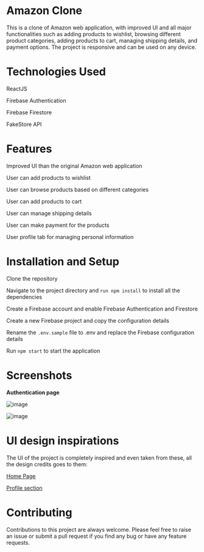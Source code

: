# Amazon Clone


This is a clone of Amazon web application, with improved UI and all major functionalities such as adding products to wishlist, browsing different product categories, adding products to cart, managing shipping details, and payment options. The project is responsive and can be used on any device.



# Technologies Used


ReactJS

Firebase Authentication

Firebase Firestore

FakeStore API


# Features


Improved UI than the original Amazon web application

User can add products to wishlist

User can browse products based on different categories

User can add products to cart

User can manage shipping details

User can make payment for the products

User profile tab for managing personal information


# Installation and Setup


Clone the repository

Navigate to the project directory and `run npm install` to install all the dependencies

Create a Firebase account and enable Firebase Authentication and Firestore

Create a new Firebase project and copy the configuration details

Rename the `.env.sample` file to .env and replace the Firebase configuration details

Run `npm start` to start the application


# Screenshots

**Authentication page**

![image](https://user-images.githubusercontent.com/81776711/224613171-8b2c9392-5b97-4757-aaed-5e570e51f4a3.png)

![image](https://user-images.githubusercontent.com/81776711/224613223-7ad2a01e-13f6-474a-800b-2133ba0d27a7.png)




# UI design inspirations

The UI of the project is completely inspired and even taken from these, all the design credits goes to them:

[Home Page](https://dribbble.com/shots/15350650-Amazon-Website-Redesign-Concept)

[Profile section](https://dribbble.com/shots/20739514-Ecommerce-Account-Page-Dashboard-UXUI)


# Contributing


Contributions to this project are always welcome. Please feel free to raise an issue or submit a pull request if you find any bug or have any feature requests.
